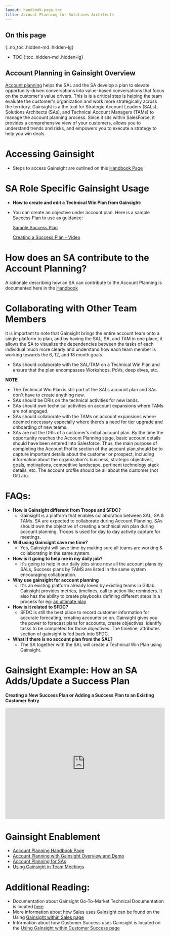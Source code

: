 ```yaml
---
layout: handbook-page-toc
title: Account Planning for Solutions Architects 
---
```

## On this page
{:.no_toc .hidden-md .hidden-lg}

- TOC
{:toc .hidden-md .hidden-lg}


## Account Planning in Gainsight Overview 

[Account planning](/handbook/sales/account-planning/) helps the SAL and the SA develop a plan to elevate opportunity-driven conversations into value-based conversations that focus on the customer's value drivers. This is is a critical step is helping the team evaluate the customer's organization and work more strategically across the territory. Gainsight is a the tool for Strategic Account Leaders (SALs), Solutions Architects (SAs), and Technical Account Managers (TAMs) to manage the account planning process. Since it sits within SalesForce, it provides a comprehensive view of your customers, allows you to understand trends and risks, and empowers you to execute a strategy to help you win deals.

# Accessing Gainsight
- Steps to access Gainsight are outlined on this [Handbook Page](https://about.gitlab.com/handbook/sales/gainsight/#getting-started)


# SA Role Specific Gainsight Usage
- **How to create and edit a Technical Win Plan from Gainsight:**
* You can create an objective under account plan. Here is a sample Success Plan to use as guidance:

  [Sample Success Plan](https://lucid.app/documents/view/3f6a8cf8-f63a-4649-b797-c540034c3f1e)
  
  [Creating a Success Plan - Video](https://drive.google.com/file/d/1dLeFXZsU-1ArzQlpeSEcdqCP6u59vJSd/view)

# How does an SA contribute to the Account Planning?
A rationale describing how an SA can contribute to the Account Planning is documented here in the [Handbook](https://about.gitlab.com/handbook/sales/field-operations/customer-success-operations/gainsight/gainsight-gtm.html)


# Collaborating with Other Team Members
It is important to note that Gainsight brings the entire account team onto a single platform to plan, and by having the SAL, SA, and TAM in one place, it allows the SA to visualize the dependencies between the tasks of each individual much more clearly and understand how each team member is working towards the 6, 12, and 18 month goals.
- SAs should collaborate with the SAL/TAM on a Technical Win Plan and ensure that the plan encompasses Workshops, PoVs, deep dives, etc. 

**NOTE**
- The Techincal Win Plan is still part of the SALs account plan and SAs don't have to create anything new.
- SAs should be DRIs on the technical activities for new lands.
- SAs should own technical activities on account expansions where TAMs are not engaged. 
- SAs should collaborate with the TAMs on account expansions where deemed necessary especially where there’s a need for tier upgrade and  onboarding of new teams.
- SAs are not the DRIs of a customer’s initial account plan. By the time the opportunity reaches the Account Planning stage, basic account details should have been entered into Salesforce. Thus, the main purpose of completing the Account Profile section of the account plan,should be to capture important details about the customer or prospect, including information about the organization's business, strategic objectives, goals, motivations, competitive landscape, pertinent technology stack details, etc. The account profile should be all about the customer (not GitLab). 


# FAQs:
- **How is Gainsight different from Troops and SFDC?**
  - Gainsight is a platform that enables collaboration between SAL, SA & TAMs. SA are expected to collaborate during Account Planning. SAs should own the objective of creating a technical win plan during account planning. Troops is used for day to day activity capture for meetings. 
- **Will using Gainsight save me time?**
  - Yes, Gainsight will save time by making sure all teams are working & collaborating in the same system.
- **How is it going to help me in my daily job?**
  - It's going to help in our daily jobs since now all the account plans by SALs, Success plans by TAMS are listed in the same system encouraging collaboration.
- **Why use gainsight for account planning**
  - It's an existing platform already loved by existing teams in Gitlab. Gainsight provides metrics, timelines, call to action like reminders. It also has the ability to create playbooks defining different steps in a process for eg: [an ultimate play](https://about.gitlab.com/handbook/customer-success/solutions-architects/sales-plays/)
- **How is it related to SFDC?**
  - SFDC is still the best place to record customer information for accurate forecating, creating accounts so on. Gainsight gives you the power to forecast plans for accounts, create objectives, identify tasks to be completed for those objectives. The timeline, attributes section of gainsight is fed back into SFDC.
- **What if there is no account plan from the SAL?**
  - The SA together with the SAL will create a Technical Win Plan using Gainsight.


# Gainsight Example: How an SA Adds/Update a Success Plan
**Creating a New Success Plan or Adding a Success Plan to an Existing Customer Entry**
<div style="position: relative; padding-bottom: 69.76744186046511%; height: 0;"><iframe src="https://lucid.app/documents/embeddedchart/3f6a8cf8-f63a-4649-b797-c540034c3f1e" frameborder="0" webkitallowfullscreen mozallowfullscreen allowfullscreen style="position: absolute; top: 0; left: 0; width: 100%; height: 100%;"></iframe></div>


# Gainsight Enablement 
* [Account Planning Handbook Page](/handbook/sales/account-planning/)
* [Account Planning with Gainsight Overview and Demo](https://www.youtube.com/watch?v=Xhor2IIsCQQ)
* [Account Planning for SAs](https://gitlab.edcast.com/pathways/gainsight-for-solutions-architects-sas)
* [Using Gainsight in Team Meetings](https://www.youtube.com/watch?v=gT_pz9PoHHg)

# Additional Reading:
- Documentation about Gainsight Go-To-Market Technical Documentation is located [here](https://about.gitlab.com/handbook/sales/field-operations/customer-success-operations/gainsight/gainsight-gtm.html)
- More information about how Sales uses Gainsight can be found on the Using [Gainsight within Sales page](https://about.gitlab.com/handbook/sales/gainsight/account-planning/)
- Information about how Customer Success uses Gainsight is located on the [Using Gainsight within Customer Success page](https://about.gitlab.com/handbook/customer-success/tam/gainsight/)
